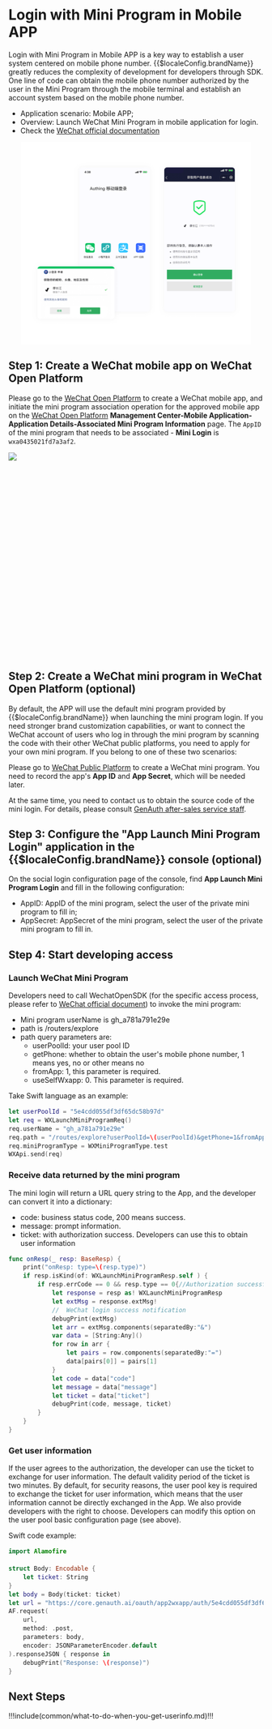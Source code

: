 # Login with Mini Program in Mobile APP

<LastUpdated/>

Login with Mini Program in Mobile APP is a key way to establish a user system centered on mobile phone number. {{$localeConfig.brandName}} greatly reduces the complexity of development for developers through SDK. One line of code can obtain the mobile phone number authorized by the user in the Mini Program through the mobile terminal and establish an account system based on the mobile phone number.

- Application scenario: Mobile APP;
- Overview: Launch WeChat Mini Program in mobile application for login.
- Check the [WeChat official documentation](https://developers.weixin.qq.com/doc/oplatform/Mobile_App/WeChat_Login/Development_Guide.html)

<img src="./images/wechat-mobile-mini-program-login.png" height="400px" style="display:block;margin: 0 auto;"/>

## Step 1: Create a WeChat mobile app on WeChat Open Platform

Please go to the [WeChat Open Platform](https://open.weixin.qq.com/cgi-bin/frame?t=home/app_tmpl&lang=zh_CN) to create a WeChat mobile app, and initiate the mini program association operation for the approved mobile app on the [WeChat Open Platform](https://open.weixin.qq.com/) **Management Center-Mobile Application-Application Details-Associated Mini Program Information** page. The `AppID` of the mini program that needs to be associated - **Mini Login** is `wxa0435021fd7a3af2`.

<img src="https://cdn.genauth.ai/blog/image%20%28363%29.png" height="400px" style="display:block;margin: 0 auto;">

## Step 2: Create a WeChat mini program in WeChat Open Platform (optional)

By default, the APP will use the default mini program provided by {{$localeConfig.brandName}} when launching the mini program login. If you need stronger brand customization capabilities, or want to connect the WeChat account of users who log in through the mini program by scanning the code with their other WeChat public platforms, you need to apply for your own mini program. If you belong to one of these two scenarios:

Please go to [WeChat Public Platform](https://mp.weixin.qq.com/wxopen/waregister?action=step1&token=&lang=zh_CN) to create a WeChat mini program. You need to record the app's **App ID** and **App Secret**, which will be needed later.

At the same time, you need to contact us to obtain the source code of the mini login. For details, please consult <a href="mailto:csm@genauth.ai">GenAuth after-sales service staff</a>.

## Step 3: Configure the "App Launch Mini Program Login" application in the {{$localeConfig.brandName}} console (optional)

On the social login configuration page of the console, find **App Launch Mini Program Login** and fill in the following configuration:

- AppID: AppID of the mini program, select the user of the private mini program to fill in;
- AppSecret: AppSecret of the mini program, select the user of the private mini program to fill in.

## Step 4: Start developing access

### Launch WeChat Mini Program

Developers need to call WechatOpenSDK (for the specific access process, please refer to [WeChat official document](https://developers.weixin.qq.com/doc/oplatform/Mobile_App/Access_Guide/iOS.html)) to invoke the mini program:

- Mini program userName is gh_a781a791e29e
- path is /routers/explore
- path query parameters are:
  - userPoolId: your user pool ID
  - getPhone: whether to obtain the user's mobile phone number, 1 means yes, no or other means no
  - fromApp: 1, this parameter is required.
  - useSelfWxapp: 0. This parameter is required.

Take Swift language as an example:

```swift
let userPoolId = "5e4cdd055df3df65dc58b97d"
let req = WXLaunchMiniProgramReq()
req.userName = "gh_a781a791e29e"
req.path = "/routes/explore?userPoolId=\(userPoolId)&getPhone=1&fromApp=1&useSelfWxapp=0"
req.miniProgramType = WXMiniProgramType.test
WXApi.send(req)
```

### Receive data returned by the mini program

The mini login will return a URL query string to the App, and the developer can convert it into a dictionary:

- code: business status code, 200 means success.
- message: prompt information.
- ticket: with authorization success. Developers can use this to obtain user information

```swift
func onResp(_ resp: BaseResp) {
    print("onResp: type=\(resp.type)")
    if resp.isKind(of: WXLaunchMiniProgramResp.self ) {
        if resp.errCode == 0 && resp.type == 0{//Authorization successful
            let response = resp as! WXLaunchMiniProgramResp
            let extMsg = response.extMsg!
            //  WeChat login success notification
            debugPrint(extMsg)
            let arr = extMsg.components(separatedBy:"&")
            var data = [String:Any]()
            for row in arr {
                let pairs = row.components(separatedBy:"=")
                data[pairs[0]] = pairs[1]
            }
            let code = data["code"]
            let message = data["message"]
            let ticket = data["ticket"]
            debugPrint(code, message, ticket)
        }
    }
}
```

### Get user information

If the user agrees to the authorization, the developer can use the ticket to exchange for user information. The default validity period of the ticket is two minutes. By default, for security reasons, the user pool key is required to exchange the ticket for user information, which means that the user information cannot be directly exchanged in the App. We also provide developers with the right to choose. Developers can modify this option on the user pool basic configuration page (see above).

<ApiMethodSpec method="post" host="https://core.genauth.ai" path="oauth/app2wxapp/auth/:userPoolId" summary="ticket in exchange for user information">
<template slot="headers">
<ApiMethodParam name="content-type" type="string" required description="application/json" />
</template>
<template slot="pathParams">
<ApiMethodParam name="userPoolId" type="string" required description="User Pool ID" />
</template>
<template slot="bodyParams">
<ApiMethodParam name="secret" type="string" description="User pool key" />
<ApiMethodParam name="tickett" type="string" required description="The ticket returned by the mini program to the App" />
</template>
<template slot="response">
<ApiMethodResponse description="_id is the user ID."">

```js
{
  emailVerified: false,
  username: 'jack',
  nickname: 'jack',
  company: '',
  photo: 'https://usercontents.genauth.ai/avatar-5e57540f84622ae263294a42-1582781455906',
  loginsCount: 2,
  registerMethod: 'oauth:app2wxapp',
  blocked: false,
  isDeleted: false,
  oauth: '{"nickName":"jack","gender":1,"language":"zh_CN","city":"Haidian","province":"Beijing","country":"China","avatarUrl":"https://wx.qlogo.cn/mmopen/vi_32/8INxh2bxDMiaU05jLqvWBszALu2u8Qw4iaxV58v4fERaDWV8yunE7icNiahJdxkOCNfGosqXcQ2SyScAcdyibv8uWWQ/132","phone":"17670416754","openid":"o1p9H4wAgb9uTqpxG5Z1g0pIr3FE","unionid":"o0pqE6Fbr5M-exSu_PeL_sjwN44U"}',
  metadata: '""',
  _id: "5e57540f84622ae263294a42",
  unionid: 'o0pqE6Fbr5M-exSu_PeL_sjwN44U',
  openid: 'o1p9H4wAgb9uTqpxG5Z1g0pIr3FE',
  lastIP: '::ffff:192.168.0.106',
  lastLogin: "2020-02-27T05:33:20.796Z",
  signedUp: "2020-02-27T05:30:55.875Z",
  token: 'eyJhbGciOiJIUzI1NiIsInR5cCI6IkpXVCJ9.eyJkYXRhIjp7InVuaW9uaWQiOiJvMHBxRTZGYnI1TS1leFN1X1BlTF9zandONDRVIiwiaWQiOiI1ZTU3NTQwZjg0NjIyYWUyNjMyOTRhNDIiLCJjbGllbnRJZCI6IjVlNGNkZDA1NWRmM2RmNjVkYzU4Yjk3ZCJ9LCJpYXQiOjE1ODI3ODE2MDAsImV4cCI6MTU4NDA3NzYwMH0.pd7HJu5Ft8uytxIy4VgHdQiaAKuo96P_LcABFwM7OPI',
  tokenExpiredAt: "2020-03-13T05:33:20.000Z",
  phone: '188xxxx8888'
}
```

</ApiMethodResponse>
</template>
</ApiMethodSpec>

Swift code example:

```swift
import Alamofire

struct Body: Encodable {
    let ticket: String
}
let body = Body(ticket: ticket)
let url = "https://core.genauth.ai/oauth/app2wxapp/auth/5e4cdd055df3df65dc58b97d?ticket=\(ticket)"
AF.request(
    url,
    method: .post,
    parameters: body,
    encoder: JSONParameterEncoder.default
).responseJSON { response in
    debugPrint("Response: \(response)")
}
```

## Next Steps

!!!include(common/what-to-do-when-you-get-userinfo.md)!!!
